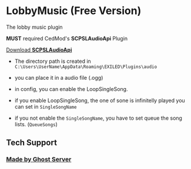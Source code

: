 # LobbyMusic (Free Version)
The lobby music plugin

**MUST** required CedMod's ****SCPSLAudioApi**** Plugin 

<a href="https://github.com/CedModV2/SCPSLAudioApi/releases/tag/0.0.8">Download **SCPSLAudioApi**</a>

- The directory path is created in `C:\Users\UserName\AppData\Roaming\EXILED\Plugins\audio`

- you can place it in a audio file (.ogg)

- in config, you can enable the LoopSingleSong.
- if you enable LoopSingleSong, the one of sone is infinitelly played you can set in `SingleSongName`
- if you not enable the `SingleSongName`, you have to set queue the song lists. (`QueueSongs`)

## Tech Support
### <a href = "https://discord.gg/aYyNucAfqE">Made by Ghost Server</a>